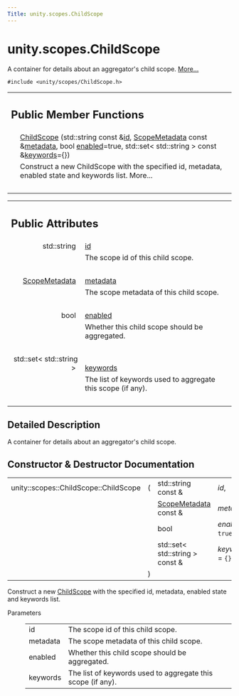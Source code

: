 ```yaml
---
Title: unity.scopes.ChildScope
---
```


# unity.scopes.ChildScope

<p>A container for details about an aggregator's child scope.  
<a href="#details">More...</a></p>
<p><code>#include &lt;unity/scopes/ChildScope.h&gt;</code></p>
<table class="memberdecls">
<tr class="heading"><td colspan="2"><h2 class="groupheader">
Public Member Functions</h2></td></tr>
<tr class="memitem:a53d12d33536c16052f7a086e7d71e0de"><td class="memItemLeft" align="right" valign="top">&#160;</td><td class="memItemRight" valign="bottom"><a class="el" href="#a53d12d33536c16052f7a086e7d71e0de">ChildScope</a> (std::string const &amp;<a class="el" href="#a38d1886c0459736186d6b9be548c75f5">id</a>, <a class="el" href="unity.scopes.ScopeMetadata.md">ScopeMetadata</a> const &amp;<a class="el" href="#aade25bfd5f842dacbfc068d2ede3818e">metadata</a>, bool <a class="el" href="#aec9331d1f603d0a8eb77fafa59e1e829">enabled</a>=true, std::set&lt; std::string &gt; const &amp;<a class="el" href="#a728e308053d201dfb321f2ba49e4cdc8">keywords</a>={})</td></tr>
<tr class="memdesc:a53d12d33536c16052f7a086e7d71e0de"><td class="mdescLeft">&#160;</td><td class="mdescRight">Construct a new ChildScope with the specified id, metadata, enabled state and keywords list.  More...<br /></td></tr>
<tr class="separator:a53d12d33536c16052f7a086e7d71e0de"><td class="memSeparator" colspan="2">&#160;</td></tr>
</table><table class="memberdecls">
<tr class="heading"><td colspan="2"><h2 class="groupheader">
Public Attributes</h2></td></tr>
<tr class="memitem:a38d1886c0459736186d6b9be548c75f5"><td class="memItemLeft" align="right" valign="top">
std::string&#160;</td><td class="memItemRight" valign="bottom"><a class="el" href="#a38d1886c0459736186d6b9be548c75f5">id</a></td></tr>
<tr class="memdesc:a38d1886c0459736186d6b9be548c75f5"><td class="mdescLeft">&#160;</td><td class="mdescRight">The scope id of this child scope. <br /></td></tr>
<tr class="separator:a38d1886c0459736186d6b9be548c75f5"><td class="memSeparator" colspan="2">&#160;</td></tr>
<tr class="memitem:aade25bfd5f842dacbfc068d2ede3818e"><td class="memItemLeft" align="right" valign="top">
<a class="el" href="unity.scopes.ScopeMetadata.md">ScopeMetadata</a>&#160;</td><td class="memItemRight" valign="bottom"><a class="el" href="#aade25bfd5f842dacbfc068d2ede3818e">metadata</a></td></tr>
<tr class="memdesc:aade25bfd5f842dacbfc068d2ede3818e"><td class="mdescLeft">&#160;</td><td class="mdescRight">The scope metadata of this child scope. <br /></td></tr>
<tr class="separator:aade25bfd5f842dacbfc068d2ede3818e"><td class="memSeparator" colspan="2">&#160;</td></tr>
<tr class="memitem:aec9331d1f603d0a8eb77fafa59e1e829"><td class="memItemLeft" align="right" valign="top">
bool&#160;</td><td class="memItemRight" valign="bottom"><a class="el" href="#aec9331d1f603d0a8eb77fafa59e1e829">enabled</a></td></tr>
<tr class="memdesc:aec9331d1f603d0a8eb77fafa59e1e829"><td class="mdescLeft">&#160;</td><td class="mdescRight">Whether this child scope should be aggregated. <br /></td></tr>
<tr class="separator:aec9331d1f603d0a8eb77fafa59e1e829"><td class="memSeparator" colspan="2">&#160;</td></tr>
<tr class="memitem:a728e308053d201dfb321f2ba49e4cdc8"><td class="memItemLeft" align="right" valign="top">
std::set&lt; std::string &gt;&#160;</td><td class="memItemRight" valign="bottom"><a class="el" href="#a728e308053d201dfb321f2ba49e4cdc8">keywords</a></td></tr>
<tr class="memdesc:a728e308053d201dfb321f2ba49e4cdc8"><td class="mdescLeft">&#160;</td><td class="mdescRight">The list of keywords used to aggregate this scope (if any). <br /></td></tr>
<tr class="separator:a728e308053d201dfb321f2ba49e4cdc8"><td class="memSeparator" colspan="2">&#160;</td></tr>
</table>
<a name="details" id="details"></a><h2 class="groupheader">Detailed Description</h2>
<p>A container for details about an aggregator's child scope. </p>
<h2 class="groupheader">Constructor &amp; Destructor Documentation</h2>
<table class="memname">
<tr>
<td class="memname">unity::scopes::ChildScope::ChildScope </td>
<td>(</td>
<td class="paramtype">std::string const &amp;&#160;</td>
<td class="paramname"><em>id</em>, </td>
</tr>
<tr>
<td class="paramkey"></td>
<td></td>
<td class="paramtype"><a class="el" href="unity.scopes.ScopeMetadata.md">ScopeMetadata</a> const &amp;&#160;</td>
<td class="paramname"><em>metadata</em>, </td>
</tr>
<tr>
<td class="paramkey"></td>
<td></td>
<td class="paramtype">bool&#160;</td>
<td class="paramname"><em>enabled</em> = <code>true</code>, </td>
</tr>
<tr>
<td class="paramkey"></td>
<td></td>
<td class="paramtype">std::set&lt; std::string &gt; const &amp;&#160;</td>
<td class="paramname"><em>keywords</em> = <code>{}</code>&#160;</td>
</tr>
<tr>
<td></td>
<td>)</td>
<td></td><td></td>
</tr>
</table>
<p>Construct a new <a class="el" href="index.html" title="A container for details about an aggregator&#39;s child scope. ">ChildScope</a> with the specified id, metadata, enabled state and keywords list. </p>
<dl class="params"><dt>Parameters</dt><dd>
<table class="params">
<tr><td class="paramname">id</td><td>The scope id of this child scope. </td></tr>
<tr><td class="paramname">metadata</td><td>The scope metadata of this child scope. </td></tr>
<tr><td class="paramname">enabled</td><td>Whether this child scope should be aggregated. </td></tr>
<tr><td class="paramname">keywords</td><td>The list of keywords used to aggregate this scope (if any). </td></tr>
</table>
</dd>
</dl>
